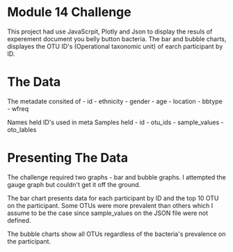 # Module 14 Challenge

This project had use JavaScrpit, Plotly and Json to display the resuls of experement document you belly button bacteria.  The bar and bubble charts, displayes the OTU ID's (Operational taxonomic unit) of earch participant by ID. 


# The Data
The metadate consited of
	- id
	- ethnicity
	- gender
	- age
	- location
	- bbtype
	- wfreq

Names held ID's used in meta
Samples held
	- id
	- otu_ids
	- sample_values
	- oto_lables

# Presenting The Data
The challenge required two graphs - bar and bubble graphs. I attempted the gauge graph but couldn't get it off the ground. 

The bar chart presents data for each participant by ID and the top 10 OTU on the participant.  Some OTUs were more prevalent than others which I assume to be the case since sample_values on the JSON file were not defined. 

The bubble charts show all OTUs regardless of the bacteria's prevalence on the participant. 